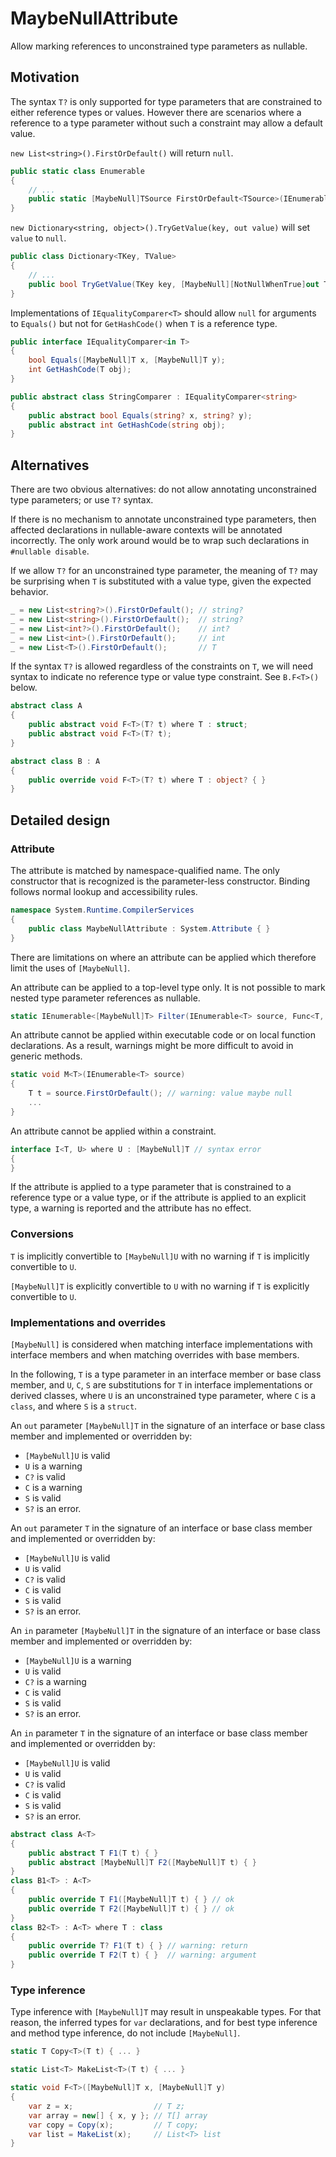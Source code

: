# MaybeNullAttribute

Allow marking references to unconstrained type parameters as nullable.

## Motivation
The syntax `T?` is only supported for type parameters that are constrained to either reference types or values.
However there are scenarios where a reference to a  type parameter without such a constraint may allow a default value.

`new List<string>().FirstOrDefault()` will return `null`.
```C#
public static class Enumerable
{
    // ...
    public static [MaybeNull]TSource FirstOrDefault<TSource>(IEnumerable<TSource> source);
}
```

`new Dictionary<string, object>().TryGetValue(key, out value)` will set `value` to `null`.
```C#
public class Dictionary<TKey, TValue>
{
    // ...
    public bool TryGetValue(TKey key, [MaybeNull][NotNullWhenTrue]out TValue value) { ... }
}
```

Implementations of `IEqualityComparer<T>` should allow `null` for arguments to `Equals()` but not for `GetHashCode()` when `T` is a reference type.
```C#
public interface IEqualityComparer<in T>
{
    bool Equals([MaybeNull]T x, [MaybeNull]T y);
    int GetHashCode(T obj);
}

public abstract class StringComparer : IEqualityComparer<string>
{
    public abstract bool Equals(string? x, string? y);
    public abstract int GetHashCode(string obj);
}
```

## Alternatives
There are two obvious alternatives: do not allow annotating unconstrained type parameters; or use `T?` syntax.

If there is no mechanism to annotate unconstrained type parameters, then affected declarations in
nullable-aware contexts will be annotated incorrectly. The only work around would be to
wrap such declarations in `#nullable disable`.

If we allow `T?` for an unconstrained type parameter, the meaning of `T?` may be surprising
when `T` is substituted with a value type, given the expected behavior.

```C#
_ = new List<string?>().FirstOrDefault(); // string?
_ = new List<string>().FirstOrDefault();  // string?
_ = new List<int?>().FirstOrDefault();    // int?
_ = new List<int>().FirstOrDefault();     // int
_ = new List<T>().FirstOrDefault();       // T
```

If the syntax `T?` is allowed regardless of the constraints on `T`, we will need syntax to
indicate no reference type or value type constraint. See `B.F<T>()` below.

```C#
abstract class A
{
    public abstract void F<T>(T? t) where T : struct;
    public abstract void F<T>(T? t);
}

abstract class B : A
{
    public override void F<T>(T? t) where T : object? { }
}
```

## Detailed design

### Attribute
The attribute is matched by namespace-qualified name.
The only constructor that is recognized is the parameter-less constructor.
Binding follows normal lookup and accessibility rules.

```C#
namespace System.Runtime.CompilerServices
{
    public class MaybeNullAttribute : System.Attribute { }
}
```

There are limitations on where an attribute can be applied which therefore limit the uses of `[MaybeNull]`.

An attribute can be applied to a top-level type only. It is not possible to mark nested type parameter references as nullable.
```C#
static IEnumerable<[MaybeNull]T> Filter(IEnumerable<T> source, Func<T, bool> predicate); // not supported
```

An attribute cannot be applied within executable code or on local function declarations.
As a result, warnings might be more difficult to avoid in generic methods.
```C#
static void M<T>(IEnumerable<T> source)
{
    T t = source.FirstOrDefault(); // warning: value maybe null
    ...
}
```

An attribute cannot be applied within a constraint.
```C#
interface I<T, U> where U : [MaybeNull]T // syntax error
{
}
```

If the attribute is applied to a type parameter that is constrained to a reference type or a value type,
or if the attribute is applied to an explicit type, a warning is reported and the attribute has no effect.

### Conversions
`T` is implicitly convertible to `[MaybeNull]U` with no warning if `T` is implicitly convertible to `U`.

`[MaybeNull]T` is explicitly convertible to `U` with no warning if `T` is explicitly convertible to `U`.

### Implementations and overrides
`[MaybeNull]` is considered when matching interface implementations with interface members and
when matching overrides with base members.

In the following, `T` is a type parameter in an interface member or base class member,
and `U`, `C`, `S` are substitutions for `T` in interface implementations or derived classes,
where `U` is an unconstrained type parameter, where `C` is a `class`, and where `S` is a `struct`.

An `out` parameter `[MaybeNull]T` in the signature of an interface or base class member and implemented or overridden by:
- `[MaybeNull]U` is valid
- `U` is a warning
- `C?` is valid
- `C` is a warning
- `S` is valid
- `S?` is an error.

An `out` parameter `T` in the signature of an interface or base class member and implemented or overridden by:
- `[MaybeNull]U` is valid
- `U` is valid
- `C?` is valid
- `C` is valid
- `S` is valid
- `S?` is an error.

An `in` parameter `[MaybeNull]T` in the signature of an interface or base class member and implemented or overridden by:
- `[MaybeNull]U` is a warning
- `U` is valid
- `C?` is a warning
- `C` is valid
- `S` is valid
- `S?` is an error.

An `in` parameter `T` in the signature of an interface or base class member and implemented or overridden by:
- `[MaybeNull]U` is valid
- `U` is valid
- `C?` is valid
- `C` is valid
- `S` is valid
- `S?` is an error.

```C#
abstract class A<T>
{
    public abstract T F1(T t) { }
    public abstract [MaybeNull]T F2([MaybeNull]T t) { }
}
class B1<T> : A<T>
{
    public override T F1([MaybeNull]T t) { } // ok
    public override T F2([MaybeNull]T t) { } // ok
}
class B2<T> : A<T> where T : class
{
    public override T? F1(T t) { } // warning: return
    public override T F2(T t) { }  // warning: argument
}
```

### Type inference
Type inference with `[MaybeNull]T` may result in unspeakable types. For that reason, the
inferred types for `var` declarations, and for best type inference and method type inference,
do not include `[MaybeNull]`.

```C#
static T Copy<T>(T t) { ... }

static List<T> MakeList<T>(T t) { ... }

static void F<T>([MaybeNull]T x, [MaybeNull]T y)
{
    var z = x;                  // T z;
    var array = new[] { x, y }; // T[] array
    var copy = Copy(x);         // T copy;
    var list = MakeList(x);     // List<T> list
}
```
